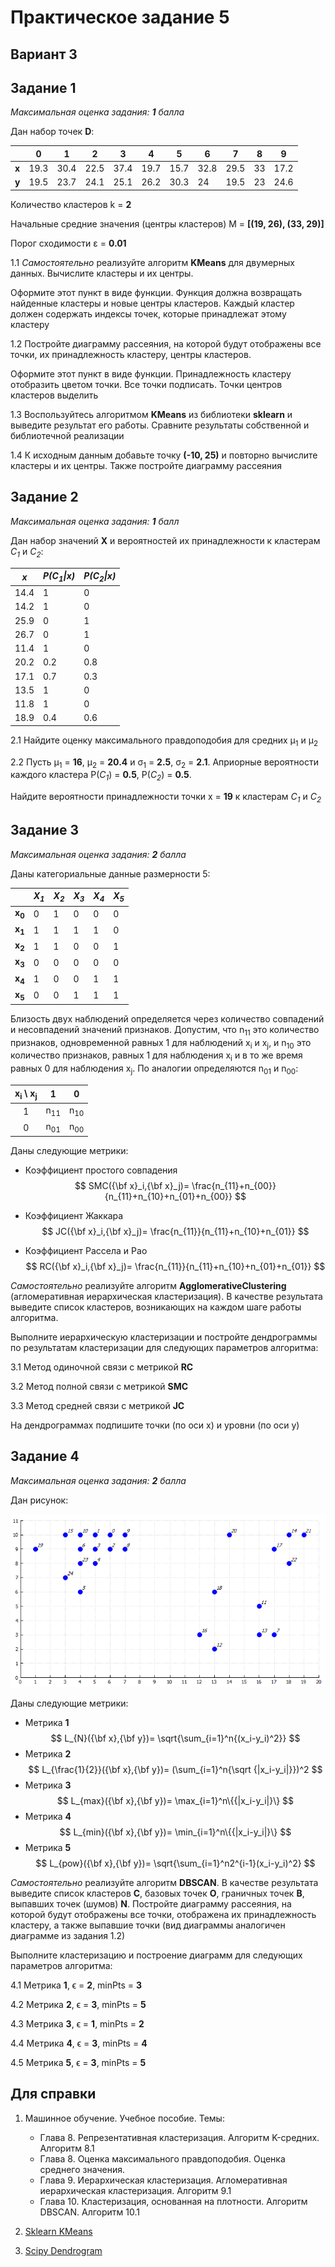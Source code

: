 # Практическое задание 5
## Вариант 3
## Задание 1 

*Максимальная оценка задания: **1** балла*

Дан набор точек **D**:

|      | 0    | 1    | 2    | 3    | 4    | 5    | 6    | 7    | 8    | 9    |
| ---- | ---- | ---- | ---- | ---- | ---- | ---- | ---- | ---- | ---- | ---- |
|**x**|19.3|30.4|22.5|37.4|19.7|15.7|32.8|29.5|33|17.2|
|**y**|19.5|23.7|24.1|25.1|26.2|30.3|24|19.5|23|24.6|

Количество кластеров k = **2**

Начальные средние значения (центры кластеров) M = **[(19, 26), (33, 29)]**

Порог сходимости ε = **0.01**

1.1 *Самостоятельно* реализуйте алгоритм **KMeans** для двумерных данных. Вычислите кластеры и их центры. 

Оформите этот пункт в виде функции. Функция должна возвращать найденные кластеры и новые центры кластеров. Каждый кластер должен содержать индексы точек, которые принадлежат этому кластеру

1.2 Постройте диаграмму рассеяния, на которой будут отображены все точки, их принадлежность кластеру, центры кластеров. 

Оформите этот пункт в виде функции. Принадлежность кластеру отобразить цветом точки. Все точки подписать. Точки центров кластеров выделить

1.3 Воспользуйтесь алгоритмом **KMeans** из библиотеки **sklearn** и выведите результат его работы. Сравните результаты собственной и библиотечной реализации

1.4 К исходным данным добавьте точку **(-10, 25)** и повторно вычислите кластеры и их центры. Также постройте диаграмму рассеяния

## Задание 2

*Максимальная оценка задания: **1** балл*

Дан набор значений **X** и вероятностей их принадлежности к кластерам *C<sub>1</sub>* и *C<sub>2</sub>*:

| *x*  | *P(C<sub>1</sub>\|x)* | *P(C<sub>2</sub>\|x)* |
| ---- | --------------------- | --------------------- |
|14.4|1|0|
|14.2|1|0|
|25.9|0|1|
|26.7|0|1|
|11.4|1|0|
|20.2|0.2|0.8|
|17.1|0.7|0.3|
|13.5|1|0|
|11.8|1|0|
|18.9|0.4|0.6|

2.1 Найдите оценку максимального правдоподобия для средних μ<sub>1</sub> и μ<sub>2</sub>

2.2 Пусть μ<sub>1</sub> = **16**, μ<sub>2</sub> = **20.4** и σ<sub>1</sub> = **2.5**, σ<sub>2</sub> = **2.1**. Априорные вероятности каждого кластера P(*C<sub>1</sub>*) = **0.5**, P(*C<sub>2</sub>*) = **0.5**.

Найдите вероятности принадлежности точки x = **19** к кластерам *C<sub>1</sub>* и *C<sub>2</sub>*

## Задание 3

*Максимальная оценка задания: **2** балла*

Даны категориальные данные размерности 5:

|           | *X<sub>1</sub>* | *X<sub>2</sub>* | *X<sub>3</sub>* | *X<sub>4</sub>* | *X<sub>5</sub>* |
| --------------- | -------- | --------------- | --------------- | --------------- | --------------- |
|**x<sub>0</sub>**|0|1|0|0|0|
|**x<sub>1</sub>**|1|1|1|1|0|
|**x<sub>2</sub>**|1|1|0|0|1|
|**x<sub>3</sub>**|0|0|0|0|0|
|**x<sub>4</sub>**|1|0|0|1|1|
|**x<sub>5</sub>**|0|0|1|1|1|

Близость двух наблюдений определяется через количество совпадений и несовпадений значений признаков. Допустим, что n<sub>11</sub> это количество признаков, одновременной равных 1 для наблюдений x<sub>i</sub> и x<sub>j</sub>, и n<sub>10</sub> это количество признаков, равных 1 для наблюдения x<sub>i</sub> и в то же время равных 0 для наблюдения x<sub>j</sub>. По аналогии определяются n<sub>01</sub> и n<sub>00</sub>:

| x<sub>i</sub> \ x<sub>j</sub> |       1        |       0        |
| :---------------------------: | :------------: | :------------: |
|               1               | n<sub>11</sub> | n<sub>10</sub> |
|               0               | n<sub>01</sub> | n<sub>00</sub> |

Даны следующие метрики:

- Коэффициент простого совпадения
  $$
  SMC({\bf x}_i,{\bf x}_j)= \frac{n_{11}+n_{00}}{n_{11}+n_{10}+n_{01}+n_{00}}
  $$
  
- Коэффициент Жаккара
  $$
  JC({\bf x}_i,{\bf x}_j)= \frac{n_{11}}{n_{11}+n_{10}+n_{01}}
  $$

- Коэффициент Рассела и Рао
  $$
  RC({\bf x}_i,{\bf x}_j)= \frac{n_{11}}{n_{11}+n_{10}+n_{01}+n_{01}}
  $$

*Самостоятельно* реализуйте алгоритм **AgglomerativeClustering** (агломеративная иерархическая кластеризация). В качестве результата выведите список кластеров, возникающих на каждом шаге работы алгоритма.

Выполните иерархическую кластеризации и постройте дендрограммы по результатам кластеризации для следующих параметров алгоритма:

3.1 Метод одиночной связи с метрикой **RC**

3.2 Метод полной связи с метрикой **SMC**

3.3 Метод средней связи с метрикой **JC**

На дендрограммах подпишите точки (по оси x) и уровни (по оси y)

## Задание 4

*Максимальная оценка задания: **2** балла*

Дан рисунок:

![plot](n5_3_1.png)

Даны следующие метрики:

- Метрика **1**
$$
L_{N}({\bf x},{\bf y})= \sqrt{\sum_{i=1}^n{(x_i-y_i)^2}}
$$
- Метрика **2**
$$
L_{\frac{1}{2}}({\bf x},{\bf y})= (\sum_{i=1}^n{\sqrt {|x_i-y_i|}})^2
$$
- Метрика **3**
$$
L_{max}({\bf x},{\bf y})= \max_{i=1}^n\{{|x_i-y_i|}\}
$$
- Метрика **4**
$$
L_{min}({\bf x},{\bf y})= \min_{i=1}^n\{{|x_i-y_i|}\}
$$
- Метрика **5**
$$
L_{pow}({\bf x},{\bf y})= \sqrt{\sum_{i=1}^n2^{i-1}(x_i-y_i)^2}
$$

*Самостоятельно* реализуйте алгоритм **DBSCAN**. В качестве результата выведите список кластеров **C**, базовых точек **O**, граничных точек **B**, выпавших точек (шумов) **N**. Постройте диаграмму рассеяния, на которой будут отображены все точки, отображена их принадлежность кластеру, а также выпавшие точки (вид диаграммы аналогичен диаграмме из задания 1.2)

Выполните кластеризацию и построение диаграмм для следующих параметров алгоритма:

4.1 Метрика **1**, ϵ = **2**, minPts = **3**

4.2 Метрика **2**, ϵ = **3**, minPts = **5**

4.3 Метрика **3**, ϵ = **1**, minPts = **2**

4.4 Метрика **4**, ϵ = **3**, minPts = **4**

4.5 Метрика **5**, ϵ = **3**, minPts = **5**

## Для справки

1. Машинное обучение. Учебное пособие. Темы: 
   - Глава 8. Репрезентативная кластеризация. Алгоритм K-средних. Алгоритм 8.1
   - Глава 8. Оценка максимального правдоподобия. Оценка среднего значения.
   - Глава 9. Иерархическая кластеризация. Агломеративная иерархическая кластеризация. Алгоритм 9.1
   - Глава 10. Кластеризация, основанная на плотности. Алгоритм DBSCAN. Алгоритм 10.1
2. [Sklearn KMeans](https://scikit-learn.org/stable/modules/generated/sklearn.cluster.KMeans.html)

3. [Scipy Dendrogram](https://docs.scipy.org/doc/scipy/reference/generated/scipy.cluster.hierarchy.dendrogram.html)
